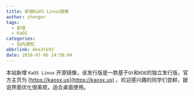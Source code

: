 ```yaml
---
title: 新增KaOS Linux镜像
author: zhonger
tags:
  - 新增
  - KaOS
categories:
  - 站内通知
abbrlink: 6be3fe93
date: 2018-07-06 14:58:04
---
```


本站新增 `KaOS Linux` 开源镜像，该发行版是一款基于`Qt`和`KDE`的独立发行版，官方主页为 [https://kaosx.us](https://kaosx.us) 。欢迎感兴趣的同学们尝鲜，据说界面优化很美观，适合桌面使用。